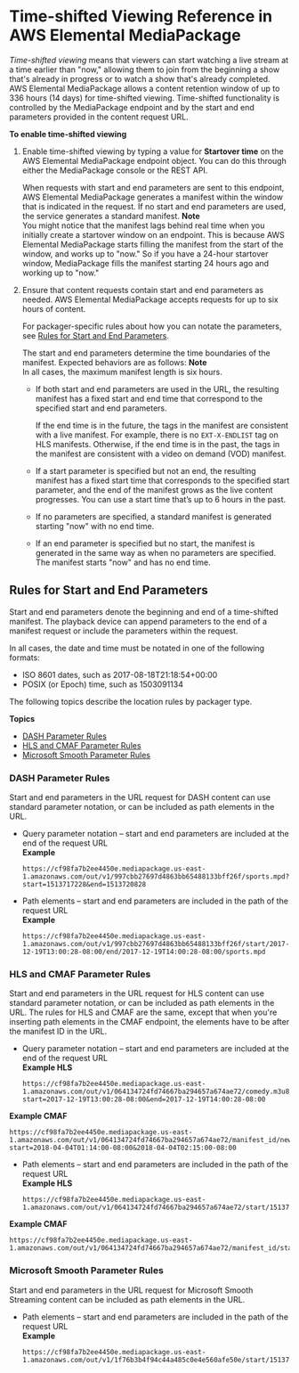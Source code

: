 # Time\-shifted Viewing Reference in AWS Elemental MediaPackage<a name="time-shifted"></a>

*Time\-shifted viewing* means that viewers can start watching a live stream at a time earlier than "now," allowing them to join from the beginning a show that's already in progress or to watch a show that's already completed\. AWS Elemental MediaPackage allows a content retention window of up to 336 hours \(14 days\) for time\-shifted viewing\. Time\-shifted functionality is controlled by the MediaPackage endpoint and by the start and end parameters provided in the content request URL\. 

**To enable time\-shifted viewing**

1. Enable time\-shifted viewing by typing a value for **Startover time** on the AWS Elemental MediaPackage endpoint object\. You can do this through either the MediaPackage console or the REST API\. 

   When requests with start and end parameters are sent to this endpoint, AWS Elemental MediaPackage generates a manifest within the window that is indicated in the request\. If no start and end parameters are used, the service generates a standard manifest\.
**Note**  
You might notice that the manifest lags behind real time when you initially create a startover window on an endpoint\. This is because AWS Elemental MediaPackage starts filling the manifest from the start of the window, and works up to "now\." So if you have a 24\-hour startover window, MediaPackage fills the manifest starting 24 hours ago and working up to "now\."

1. Ensure that content requests contain start and end parameters as needed\. AWS Elemental MediaPackage accepts requests for up to six hours of content\. 

   For packager\-specific rules about how you can notate the parameters, see [Rules for Start and End Parameters](#start-and-end-parameters-rules)\.

   The start and end parameters determine the time boundaries of the manifest\. Expected behaviors are as follows:
**Note**  
In all cases, the maximum manifest length is six hours\.
   + If both start and end parameters are used in the URL, the resulting manifest has a fixed start and end time that correspond to the specified start and end parameters\.

     If the end time is in the future, the tags in the manifest are consistent with a live manifest\. For example, there is no `EXT-X-ENDLIST` tag on HLS manifests\. Otherwise, if the end time is in the past, the tags in the manifest are consistent with a video on demand \(VOD\) manifest\.
   + If a start parameter is specified but not an end, the resulting manifest has a fixed start time that corresponds to the specified start parameter, and the end of the manifest grows as the live content progresses\. You can use a start time that’s up to 6 hours in the past\.
   + If no parameters are specified, a standard manifest is generated starting "now" with no end time\.
   + If an end parameter is specified but no start, the manifest is generated in the same way as when no parameters are specified\. The manifest starts "now" and has no end time\.

## Rules for Start and End Parameters<a name="start-and-end-parameters-rules"></a>

Start and end parameters denote the beginning and end of a time\-shifted manifest\. The playback device can append parameters to the end of a manifest request or include the parameters within the request\. 

In all cases, the date and time must be notated in one of the following formats:
+ ISO 8601 dates, such as 2017\-08\-18T21:18:54\+00:00
+ POSIX \(or Epoch\) time, such as 1503091134

The following topics describe the location rules by packager type\.

**Topics**
+ [DASH Parameter Rules](#parameter-rules-dash)
+ [HLS and CMAF Parameter Rules](#allowed-parameter-location-hls)
+ [Microsoft Smooth Parameter Rules](#allowed-parameter-location-mss)

### DASH Parameter Rules<a name="parameter-rules-dash"></a>

Start and end parameters in the URL request for DASH content can use standard parameter notation, or can be included as path elements in the URL\. 
+ Query parameter notation – start and end parameters are included at the end of the request URL  
**Example**  

  ```
  https://cf98fa7b2ee4450e.mediapackage.us-east-1.amazonaws.com/out/v1/997cbb27697d4863bb65488133bff26f/sports.mpd?start=1513717228&end=1513720828
  ```
+ Path elements – start and end parameters are included in the path of the request URL  
**Example**  

  ```
  https://cf98fa7b2ee4450e.mediapackage.us-east-1.amazonaws.com/out/v1/997cbb27697d4863bb65488133bff26f/start/2017-12-19T13:00:28-08:00/end/2017-12-19T14:00:28-08:00/sports.mpd
  ```

### HLS and CMAF Parameter Rules<a name="allowed-parameter-location-hls"></a>

Start and end parameters in the URL request for HLS content can use standard parameter notation, or can be included as path elements in the URL\. The rules for HLS and CMAF are the same, except that when you're inserting path elements in the CMAF endpoint, the elements have to be after the manifest ID in the URL\.
+ Query parameter notation – start and end parameters are included at the end of the request URL  
**Example HLS**  

  ```
  https://cf98fa7b2ee4450e.mediapackage.us-east-1.amazonaws.com/out/v1/064134724fd74667ba294657a674ae72/comedy.m3u8?start=2017-12-19T13:00:28-08:00&end=2017-12-19T14:00:28-08:00
  ```  
**Example CMAF**  

  ```
  https://cf98fa7b2ee4450e.mediapackage.us-east-1.amazonaws.com/out/v1/064134724fd74667ba294657a674ae72/manifest_id/news.m3u8?start=2018-04-04T01:14:00-08:00&2018-04-04T02:15:00-08:00
  ```
+ Path elements – start and end parameters are included in the path of the request URL  
**Example HLS**  

  ```
  https://cf98fa7b2ee4450e.mediapackage.us-east-1.amazonaws.com/out/v1/064134724fd74667ba294657a674ae72/start/1513717228/end/1513720828/comedy.m3u8
  ```  
**Example CMAF**  

  ```
  https://cf98fa7b2ee4450e.mediapackage.us-east-1.amazonaws.com/out/v1/064134724fd74667ba294657a674ae72/manifest_id/start/1522807213/end/1522800013/news.m3u8
  ```

### Microsoft Smooth Parameter Rules<a name="allowed-parameter-location-mss"></a>

Start and end parameters in the URL request for Microsoft Smooth Streaming content can be included as path elements in the URL\. 
+ Path elements – start and end parameters are included in the path of the request URL  
**Example**  

  ```
  https://cf98fa7b2ee4450e.mediapackage.us-east-1.amazonaws.com/out/v1/1f76b3b4f94c44a485c0e4e560afe50e/start/1513717228/end/1513720828/drama.ism/Manifest
  ```